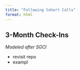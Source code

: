 ```yaml
---
title: "Following Cohort Calls"
format: html
---
```


## 3-Month Check-Ins

*Modeled after SGCI*

- revisit repo
- exampl